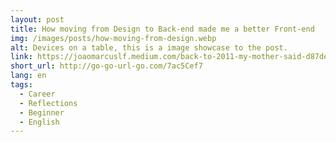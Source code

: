 ```yaml
---
layout: post
title: How moving from Design to Back-end made me a better Front-end
img: /images/posts/how-moving-from-design.webp
alt: Devices on a table, this is a image showcase to the post.
link: https://joaomarcuslf.medium.com/back-to-2011-my-mother-said-d87dee1847e6
short_url: http://go-go-url-go.com/7ac5Cef7
lang: en
tags:
  - Career
  - Reflections
  - Beginner
  - English
---
```

